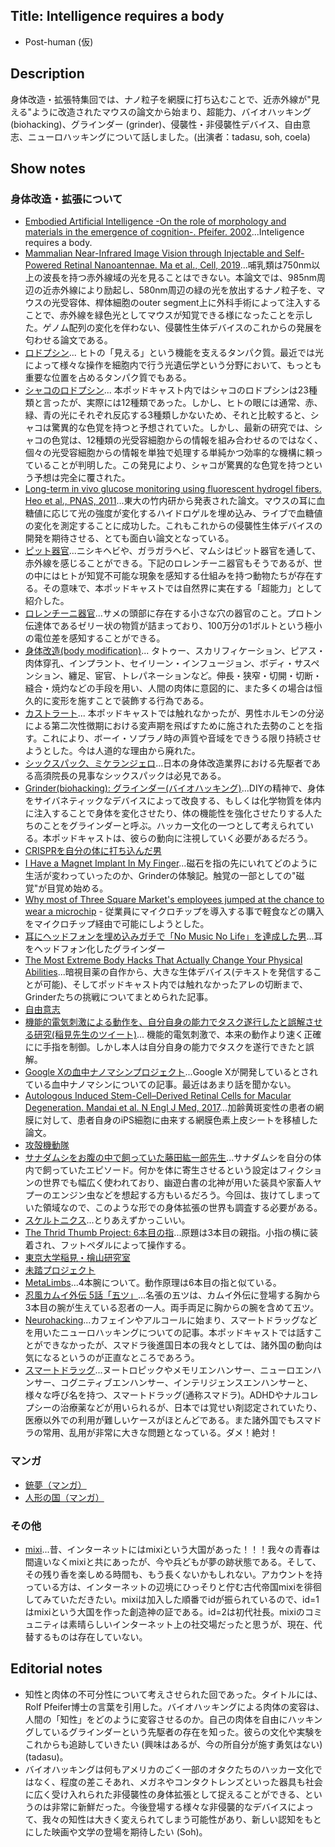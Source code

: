 ## Title: Intelligence requires a body
- Post-human (仮)

## Description
身体改造・拡張特集回では、ナノ粒子を網膜に打ち込むことで、近赤外線が"見える"ように改造されたマウスの論文から始まり、超能力、バイオハッキング (biohacking)、グラインダー (grinder)、侵襲性・非侵襲性デバイス、自由意志、ニューロハッキングについて話しました。(出演者：tadasu, soh, coela)

## Show notes
### 身体改造・拡張について
- [Embodied Artificial Intelligence -On the role of morphology and materials in the emergence of cognition-. Pfeifer. 2002](https://www.informatics.indiana.edu/rocha/publications/embrob/pfeifer.html)...Inteligence requires a body.
- [Mammalian Near-Infrared Image Vision through Injectable and Self-Powered Retinal Nanoantennae. Ma et al., Cell, 2019](https://www.ncbi.nlm.nih.gov/pubmed/30827682)...哺乳類は750nm以上の波長を持つ赤外線域の光を見ることはできない。本論文では、985nm周辺の近赤外線により励起し、580nm周辺の緑の光を放出するナノ粒子を、マウスの光受容体、桿体細胞のouter segment上に外科手術によって注入することで、赤外線を緑色光としてマウスが知覚できる様になったことを示した。ゲノム配列の変化を伴わない、侵襲性生体デバイスのこれからの発展を匂わせる論文である。
- [ロドプシン](https://ja.wikipedia.org/wiki/%E3%83%AD%E3%83%89%E3%83%97%E3%82%B7%E3%83%B3)... ヒトの「見える」という機能を支えるタンパク質。最近では光によって様々な操作を細胞内で行う光遺伝学という分野において、もっとも重要な位置を占めるタンパク質でもある。
- [シャコのロドプシン](http://www.natureasia.com/ja-jp/ndigest/v11/n4/%E3%82%B7%E3%83%A3%E3%82%B3%E3%81%AE%E3%80%8C%E9%A9%9A%E7%95%B0%E3%81%AE%E8%89%B2%E8%A6%9A%E3%80%8D%E3%81%AF%E5%B9%BB%E6%83%B3%E3%81%A0%E3%81%A3%E3%81%9F%EF%BC%9F/52559)... 本ポッドキャスト内ではシャコのロドプシンは23種類と言ったが、実際には12種類であった。しかし、ヒトの眼には通常、赤、緑、青の光にそれぞれ反応する3種類しかないため、それと比較すると、シャコは驚異的な色覚を持つと予想されていた。しかし、最新の研究では、シャコの色覚は、12種類の光受容細胞からの情報を組み合わせるのではなく、個々の光受容細胞からの情報を単独で処理する単純かつ効率的な機構に頼っていることが判明した。この発見により、シャコが驚異的な色覚を持つという予想は完全に覆された。
- [Long-term in vivo glucose monitoring using fluorescent hydrogel fibers. Heo et al., PNAS, 2011](https://www.pnas.org/content/108/33/13399)...東大の竹内研から発表された論文。マウスの耳に血糖値に応じて光の強度が変化するハイドロゲルを埋め込み、ライブで血糖値の変化を測定することに成功した。これもこれからの侵襲性生体デバイスの開発を期待させる、とても面白い論文となっている。
- [ピット器官](https://ja.wikipedia.org/wiki/%E3%83%94%E3%83%83%E3%83%88%E5%99%A8%E5%AE%98)...ニシキヘビや、ガラガラヘビ、マムシはピット器官を通して、赤外線を感じることができる。下記のロレンチーニ器官もそうであるが、世の中にはヒトが知覚不可能な現象を感知する仕組みを持つ動物たちが存在する。その意味で、本ポッドキャストでは自然界に実在する「超能力」として紹介した。
- [ロレンチーニ器官](https://ja.wikipedia.org/wiki/%E3%83%AD%E3%83%AC%E3%83%B3%E3%83%81%E3%83%BC%E3%83%8B%E5%99%A8%E5%AE%98)...サメの頭部に存在する小さな穴の器官のこと。プロトン伝達体であるゼリー状の物質が詰まっており、100万分の1ボルトという極小の電位差を感知することができる。
- [身体改造(body modification)](https://ja.wikipedia.org/wiki/%E8%BA%AB%E4%BD%93%E6%94%B9%E9%80%A0)... タトゥー、スカリフィケーション、ピアス・肉体穿孔、インプラント、セイリーン・インフュージョン、ボディ・サスペンション、纏足、宦官、トレパネーションなど。伸長・狭窄・切開・切断・縫合・焼灼などの手段を用い、人間の肉体に意図的に、また多くの場合は恒久的に変形を施すことで装飾する行為である。
- [カストラート](https://ja.wikipedia.org/wiki/%E3%82%AB%E3%82%B9%E3%83%88%E3%83%A9%E3%83%BC%E3%83%88)... 本ポッドキャストでは触れなかったが、男性ホルモンの分泌による第二次性徴期における変声期を飛ばすために施された去勢のことを指す。これにより、ボーイ・ソプラノ時の声質や音域をできうる限り持続させようとした。今は人道的な理由から廃れた。
- [シックスパック、ミケランジェロ](https://www.takasu.co.jp/operation/diet/michelangelo004.html)...日本の身体改造業界における先駆者である高須院長の見事なシックスパックは必見である。
- [Grinder(biohacking): グラインダー(バイオハッキング)](https://en.wikipedia.org/wiki/Grinder_(biohacking))...DIYの精神で、身体をサイバネティックなデバイスによって改良する、もしくは化学物質を体内に注入することで身体を変化させたり、体の機能性を強化させたりする人たちのことをグラインダーと呼ぶ。ハッカー文化の一つとして考えられている。本ポッドキャストは、彼らの動向に注視していく必要があるだろう。
- [CRISPRを自分の体に打ち込んだ男](https://gigazine.net/news/20171225-diy-gene-therapy/)
- [I Have a Magnet Implant In My Finger](https://gizmodo.com/i-have-a-magnet-implant-in-my-finger-5895555)...磁石を指の先にいれてどのように生活が変わっていったのか、Grinderの体験記。触覚の一部としての"磁覚"が目覚め始める。
- [Why most of Three Square Market's employees jumped at the chance to wear a microchip](https://www.cnbc.com/2017/08/11/three-square-market-ceo-explains-its-employee-microchip-implant.html) - 従業員にマイクロチップを導入する事で軽食などの購入をマイクロチップ経由で可能にしようとした。
- [耳にヘッドフォンを埋め込みガチで「No Music No Life」を達成した男](https://buzzap.jp/news/20130703-implant-headphone/)...耳をヘッドフォン化したグラインダー
- [The Most Extreme Body Hacks That Actually Change Your Physical Abilities](https://gizmodo.com/the-most-extreme-body-hacks-that-actually-change-your-p-1704056851)...暗視目薬の自作から、大きな生体デバイス(テキストを発信することが可能)、そしてポッドキャスト内では触れなかったアレの切断まで、Grinderたちの挑戦についてまとめられた記事。
- [自由意志](https://ja.wikipedia.org/wiki/%E8%87%AA%E7%94%B1%E6%84%8F%E5%BF%97)
- [機能的電気刺激による動作を、自分自身の能力でタスク遂行したと誤解させる研究(稲見先生のツイート)](https://twitter.com/drinami/status/1124218114562973696?s=21)... 機能的電気刺激で、本来の動作より速く正確にに手指を制御。しかし本人は自分自身の能力でタスクを遂行できたと誤解。
- [Google Xの血中ナノマシンプロジェクト](https://www.popularmechanics.com/science/health/a11445/google-cancer-detecting-nanoparticles-17366603/)...Google Xが開発しているとされている血中ナノマシンについての記事。最近はあまり話を聞かない。
- [Autologous Induced Stem-Cell–Derived Retinal Cells for Macular Degeneration. Mandai et al. N Engl J Med, 2017](https://www.nejm.org/doi/10.1056/NEJMoa1608368)...加齢黄斑変性の患者の網膜に対して、患者自身のiPS細胞に由来する網膜色素上皮シートを移植した論文。
- [攻殻機動隊](https://ja.wikipedia.org/wiki/%E6%94%BB%E6%AE%BB%E6%A9%9F%E5%8B%95%E9%9A%8A)
- [サナダムシをお腹の中で飼っていた藤田紘一郎先生](https://gendai.ismedia.jp/articles/-/45546)...サナダムシを自分の体内で飼っていたエピソード。何かを体に寄生させるという設定はフィクションの世界でも幅広く使われており、幽遊白書の北神が用いた装具や家畜人ヤプーのエンジン虫などを想起する方もいるだろう。今回は、抜けてしまっていた領域なので、このような形での身体拡張の世界も調査する必要がある。
- [スケルトニクス](https://skeletonics.com/)...とりあえずかっこいい。
- [The Thrid Thumb Project: 6本目の指](https://vimeo.com/220291411)...原題は3本目の親指。小指の横に装着され、フットペダルによって操作する。
- [東京大学稲見・檜山研究室](https://star.rcast.u-tokyo.ac.jp/)
- [未踏プロジェクト](https://www.ipa.go.jp/jinzai/mitou/portal_index.html)
- [MetaLimbs](https://www.youtube.com/watch?v=sKjAp0iZ7dc)...4本腕について。動作原理は6本目の指と似ている。
- [忍風カムイ外伝 5話「五ツ」](https://blogs.yahoo.co.jp/baikindaddy/37498294.html)...名張の五ツは、カムイ外伝に登場する胸から3本目の腕が生えている忍者の一人。両手両足に胸からの腕を含めて五ツ。
- [Neurohacking](https://en.wikipedia.org/wiki/Neurohacking)...カフェインやアルコールに始まり、スマートドラッグなどを用いたニューロハッキングについての記事。本ポッドキャストでは話すことができなかったが、スマドラ後進国日本の我々としては、諸外国の動向は気になるというのが正直なところであろう。
- [スマートドラッグ](https://ja.wikipedia.org/wiki/%E3%82%B9%E3%83%9E%E3%83%BC%E3%83%88%E3%83%89%E3%83%A9%E3%83%83%E3%82%B0)...ヌートロピックやメモリエンハンサー、ニューロエンハンサー、コグニティブエンハンサー、インテリジェンスエンハンサーと、様々な呼び名を持つ、スマートドラッグ(通称スマドラ)。ADHDやナルコレプシーの治療薬などが用いられるが、日本では覚せい剤認定されていたり、医療以外での利用が難しいケースがほとんどである。また諸外国でもスマドラの常用、乱用が非常に大きな問題となっている。ダメ！絶対！

### マンガ
- [銃夢（マンガ）](https://www.amazon.co.jp/%E9%8A%83%E5%A4%A2%EF%BC%88%EF%BC%91%EF%BC%89-%E6%9C%A8%E5%9F%8E%E3%82%86%E3%81%8D%E3%81%A8-ebook/dp/B00HK700AQ)
- [人形の国（マンガ）](https://www.amazon.co.jp/%E4%BA%BA%E5%BD%A2%E3%81%AE%E5%9B%BD%EF%BC%88%EF%BC%91%EF%BC%89-%E3%82%B7%E3%83%AA%E3%82%A6%E3%82%B9%E3%82%B3%E3%83%9F%E3%83%83%E3%82%AF%E3%82%B9-%E5%BC%90%E7%93%B6%E5%8B%89-ebook/dp/B072P16JH6/ref=sr_1_3?__mk_ja_JP=%E3%82%AB%E3%82%BF%E3%82%AB%E3%83%8A&keywords=%E4%BA%BA%E5%BD%A2%E3%81%AE%E5%9B%BD&qid=1557452304&s=digital-text&sr=1-3)

### その他
- [mixi](https://mixi.jp/show_friend.pl?id=1)...昔、インターネットにはmixiという大国があった！！！我々の青春は間違いなくmixiと共にあったが、今や兵どもが夢の跡状態である。そして、その残り香を楽しめる時間も、もう長くないかもしれない。アカウントを持っている方は、インターネットの辺境にひっそりと佇む古代帝国mixiを徘徊してみていただきたい。mixiは加入した順番でidが振られているので、id=1はmixiという大国を作った創造神の証である。id=2は初代社長。mixiのコミュニティは素晴らしいインターネット上の社交場だったと思うが、現在、代替するものは存在していない。

## Editorial notes
- 知性と肉体の不可分性について考えさせられた回であった。タイトルには、Rolf Pfeifer博士の言葉を引用した。バイオハッキングによる肉体の変容は、人間の「知性」をどのように変容させるのか。自己の肉体を自由にハッキングしているグラインダーという先駆者の存在を知った。彼らの文化や実験をこれからも追跡していきたい (興味はあるが、今の所自分が施す勇気はない) (tadasu)。
- バイオハッキングは何もアメリカのごく一部のオタクたちのハッカー文化ではなく、程度の差こそあれ、メガネやコンタクトレンズといった器具も社会に広く受け入れられた非侵襲性の身体拡張として捉えることができる、というのは非常に新鮮だった。今後登場する様々な非侵襲的なデバイスによって、我々の知性は大きく変えられてしまう可能性があり、新しい認知をもとにした映画や文学の登場を期待したい (Soh)。

